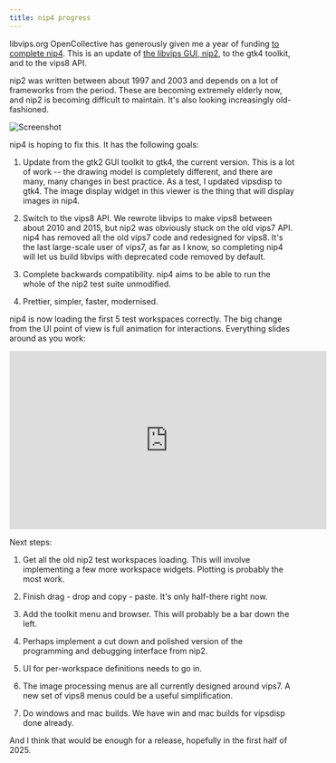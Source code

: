 ```yaml
---
title: nip4 progress
---
```


libvips.org OpenCollective has generously given me a year of funding [to
complete nip4](https://github.com/jcupitt/nip4). This is an update of [the
libvips GUI, nip2](https://github.com/libvips/nip2), to the gtk4 toolkit,
and to the vips8 API.

nip2 was written between about 1997 and 2003 and depends on a lot of
frameworks from the period. These are becoming extremely elderly now,
and nip2 is becoming difficult to maintain. It's also looking increasingly
old-fashioned.

![Screenshot](https://opencollective-production.s3.us-west-1.amazonaws.com/update/c944d166-2a2a-4e96-8afe-2a08389e84ae/screenshot.png)

nip4 is hoping to fix this. It has the following goals:

1. Update from the gtk2 GUI toolkit to gtk4, the current version. This is a
lot of work -- the drawing model is completely different, and there are many,
many changes in best practice. As a test, I updated vipsdisp to gtk4. The
image display widget in this viewer is the thing that will display images
in nip4.

2. Switch to the vips8 API. We rewrote libvips to make vips8 between about
2010 and 2015, but nip2 was obviously stuck on the old vips7 API. nip4
has removed all the old vips7 code and redesigned for vips8. It's the last
large-scale user of vips7, as far as I know, so completing nip4 will let
us build libvips with deprecated code removed by default.

3. Complete backwards compatibility. nip4 aims to be able to run the whole
of the nip2 test suite unmodified. 

4. Prettier, simpler, faster, modernised.

nip4 is now loading the first 5 test workspaces correctly. The big change
from the UI point of view is full animation for interactions. Everything
slides around as you work:

<iframe width="560" height="315" src="https://www.youtube.com/embed/Z4TpOLh2Lno?si=5F-SEp3wS37SYBDv" title="YouTube video player" frameborder="0" allow="accelerometer; autoplay; clipboard-write; encrypted-media; gyroscope; picture-in-picture; web-share" referrerpolicy="strict-origin-when-cross-origin" allowfullscreen></iframe>

Next steps:

1. Get all the old nip2 test workspaces loading. This will involve
implementing a few more workspace widgets. Plotting is probably the most work.

2. Finish drag - drop and copy - paste. It's only half-there right now.

3. Add the toolkit menu and browser. This will probably be a bar down the left.

4. Perhaps implement a cut down and polished version of the programming
and debugging interface from nip2.

5. UI for per-workspace definitions needs to go in.

6. The image processing menus are all currently designed around vips7. A
new set of vips8 menus could be a useful simplification.

7. Do windows and mac builds. We have win and mac builds for vipsdisp
done already.

And I think that would be enough for a release, hopefully in the first half
of 2025.

